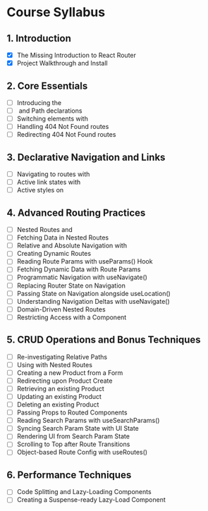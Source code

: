 # Course Syllabus

## 1. Introduction

- [x] The Missing Introduction to React Router
- [x] Project Walkthrough and Install

## 2. Core Essentials

- [ ] Introducing the <BrowserRouter />
- [ ] <Route /> and Path declarations
- [ ] Switching <Route /> elements with <Routes />
- [ ] Handling 404 Not Found routes
- [ ] Redirecting 404 Not Found routes

## 3. Declarative Navigation and Links

- [ ] Navigating to routes with <Link />
- [ ] Active link states with <NavLink />
- [ ] Active styles on <NavLink />

## 4. Advanced Routing Practices

- [ ] Nested Routes and <Outlet />
- [ ] Fetching Data in Nested Routes
- [ ] Relative and Absolute Navigation with <Link />
- [ ] Creating Dynamic Routes
- [ ] Reading Route Params with useParams() Hook
- [ ] Fetching Dynamic Data with Route Params
- [ ] Programmatic Navigation with useNavigate()
- [ ] Replacing Router State on Navigation
- [ ] Passing State on Navigation alongside useLocation()
- [ ] Understanding Navigation Deltas with useNavigate()
- [ ] Domain-Driven Nested Routes
- [ ] Restricting Access with a <ProtectedRoute /> Component

## 5. CRUD Operations and Bonus Techniques

- [ ] Re-investigating Relative <Link /> Paths
- [ ] Using <Link /> with Nested Routes
- [ ] Creating a new Product from a Form
- [ ] Redirecting upon Product Create
- [ ] Retrieving an existing Product
- [ ] Updating an existing Product
- [ ] Deleting an existing Product
- [ ] Passing Props to Routed Components
- [ ] Reading Search Params with useSearchParams()
- [ ] Syncing Search Param State with UI State
- [ ] Rendering UI from Search Param State
- [ ] Scrolling to Top after Route Transitions
- [ ] Object-based Route Config with useRoutes()

## 6. Performance Techniques

- [ ] Code Splitting and Lazy-Loading Components
- [ ] Creating a Suspense-ready Lazy-Load Component
